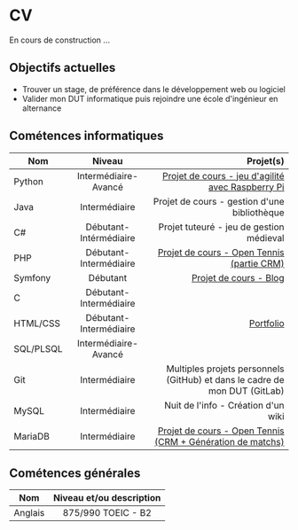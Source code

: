 # CV  

En cours de construction ...

## Objectifs actuelles
- Trouver un stage, de préférence dans le développement web ou logiciel
- Valider mon DUT informatique puis rejoindre une école d'ingénieur en alternance

## Cométences informatiques 
|Nom       |Niveau                 |Projet(s)       |  
|----------|:---------------------:|------------------:|  
| Python   | Intermédiaire-Avancé  | [Projet de cours - jeu d'agilité avec Raspberry Pi](shorturl.at/btCHP)    |  
| Java     | Intermédiaire         | Projet de cours - gestion d'une bibliothèque    |  
| C#       | Débutant-Intérmédiaire| Projet tuteuré - jeu de gestion médieval  |  
| PHP      | Débutant-Intermédiaire| [Projet de cours - Open Tennis (partie CRM)](shorturl.at/tELYZ)          |          
| Symfony  | Débutant              | [Projet de cours - Blog](shorturl.at/sFK26)         |
| C        | Débutant-Intermédiaire|          |
| HTML/CSS | Débutant-Intermédiaire| [Portfolio](shorturl.at/borsG)         |
| SQL/PLSQL| Intermédiaire-Avancé  |          |
| Git      | Intermédiaire         | Multiples projets personnels (GitHub) et dans le cadre de mon DUT (GitLab)          |
| MySQL    | Intermédiaire         | Nuit de l'info - Création d'un wiki
| MariaDB  | Intermédiaire         | [Projet de cours - Open Tennis (CRM + Génération de matchs)](shorturl.at/tELYZ)       |


## Cométences générales
|Nom        |Niveau et/ou description|
|-----------|:---------------------:|
| Anglais   | 875/990 TOEIC - B2   |
